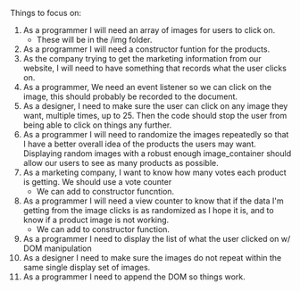 Things to focus on:
1. As a programmer I will need an array of images for users to click on. 
    * These will be in the /img folder.
2. As a programmer I will need a constructor funtion for the products.
3. As the company trying to get the marketing information from our website, I will need to have something that records what the user clicks on. 
4. As a programmer, We need an event listener so we can click on the image, this should probably be recorded to the document.
5. As a designer, I need to make sure the user can click on any image they want, multiple times, up to 25. Then the code should stop the user from being able to click on things any further.
6. As a programmer I will need to randomize the images repeatedly so that I have a better overall idea of the products the users may want. Displaying random images with a robust enough image_container should allow our users to see as many products as possible. 
7. As a marketing company, I want to know how many votes each product is getting. We should use a vote counter 
    * We can add to constructor funcntion.
8. As a programmer I will need a view counter to know that if the data I'm getting from the image clicks is as randomized as I hope it is, and to know if a product image is not working.
    * We can add to constructor function.
9. As a programmer I need to display the list of what the user clicked on w/ DOM manipulation
10. As a designer I need to make sure the images do not repeat within the same single display set of images.
11. As a programmer I need to append the DOM so things work.